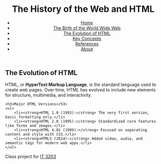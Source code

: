 <!DOCTYPE html>
<html lang="en">
<head>
    <meta charset="UTF-8">
    <title>The Evolution of HTML</title>
    <link rel="stylesheet" href="style.css">
</head>
<body>
<header>
    <h1>The History of the Web and HTML</h1>
    <nav>
        <ul class="menu">
            <li><a href="index.html">Home</a></li>
            <li><a href="topic1.html">The Birth of the World Wide Web</a></li>
            <li><a href="topic2.html" class="active">The Evolution of HTML</a></li>
            <li><a href="concepts.html">Key Concepts</a></li>
            <li><a href="references.html">References</a></li>
            <li><a href="about.html">About</a></li>
        </ul>
    </nav>
</header>

<main>
    <h2>The Evolution of HTML</h2>
    <p>
        HTML, or <strong>HyperText Markup Language</strong>, is the standard language used to create web pages.
        Over time, HTML has evolved to include new elements for structure, multimedia, and interactivity.
    </p>

    <h3>Major HTML Versions</h3>
    <ul>
        <li><strong>HTML 1.0 (1993):</strong> The very first version, basic formatting only.</li>
        <li><strong>HTML 2.0 (1995):</strong> Standardized core features like forms and images.</li>
        <li><strong>HTML 4.01 (1999):</strong> Focused on separating content and style with CSS.</li>
        <li><strong>HTML5 (2014):</strong> Added video, audio, and semantic tags for modern web apps.</li>
    </ul>
</main>

<footer>
    <p>Class project for <a href="https://ksuweb.github.io/IT3203/">IT 3203</a></p>
</footer>
</body>
</html>
